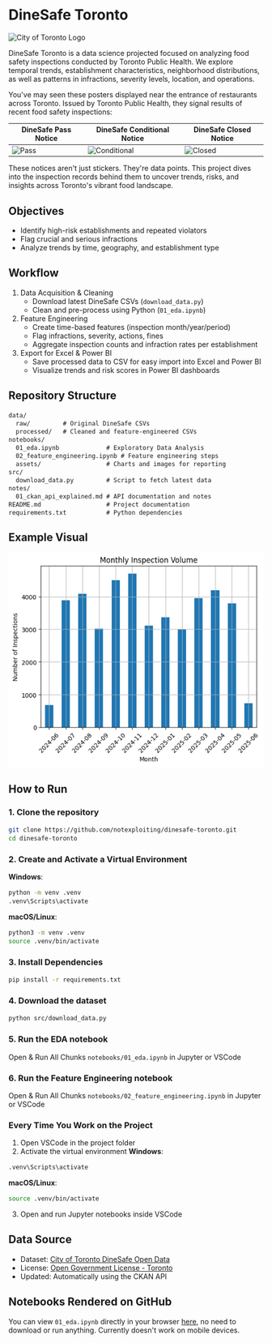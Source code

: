# DineSafe Toronto

![City of Toronto Logo](https://encrypted-tbn0.gstatic.com/images?q=tbn:ANd9GcSyy76VN3b0xT5ReM-Av4gu3flYxW3sArThhA&s)

DineSafe Toronto is a data science projected focused on analyzing food safety inspections conducted by Toronto Public Health. We explore temporal trends, establishment characteristics, neighborhood distributions, as well as patterns in infractions, severity levels, location, and operations.

You've may seen these posters displayed near the entrance of restaurants across Toronto. Issued by Toronto Public Health, they signal results of recent food safety inspections:

| DineSafe Pass Notice | DineSafe Conditional Notice | DineSafe Closed Notice |
|----------------------|-----------------------------|------------------------|
| ![Pass](https://www.toronto.ca/wp-content/uploads/2019/10/981a-pass_lrg.png) | ![Conditional](https://www.toronto.ca/wp-content/uploads/2019/10/906e-conditional_lrg.png) | ![Closed](https://www.toronto.ca/wp-content/uploads/2019/10/9098-closed_lrg.png) |

These notices aren't just stickers. They're data points. This project dives into the inspection records behind them to uncover trends, risks, and insights across Toronto's vibrant food landscape.

## Objectives
- Identify high-risk establishments and repeated violators
- Flag crucial and serious infractions
- Analyze trends by time, geography, and establishment type

## Workflow
1. Data Acquisition & Cleaning
   - Download latest DineSafe CSVs (`download_data.py`)
   - Clean and pre-process using Python (`01_eda.ipynb`)
2. Feature Engineering
   - Create time-based features (inspection month/year/period)
   - Flag infractions, severity, actions, fines
   - Aggregate inspection counts and infraction rates per establishment
3. Export for Excel & Power BI
   - Save processed data to CSV for easy import into Excel and Power BI
   - Visualize trends and risk scores in Power BI dashboards

## Repository Structure
```
data/
  raw/         # Original DineSafe CSVs
  processed/   # Cleaned and feature-engineered CSVs
notebooks/
  01_eda.ipynb             # Exploratory Data Analysis
  02_feature_engineering.ipynb # Feature engineering steps
  assets/                  # Charts and images for reporting
src/
  download_data.py         # Script to fetch latest data
notes/
  01_ckan_api_explained.md # API documentation and notes
README.md                  # Project documentation
requirements.txt           # Python dependencies
```


## Example Visual
<p align="center"> <img src="notebooks/assets/inspections_by_month.png" width="600"/> </p>



## How to Run

### 1. Clone the repository
```bash
git clone https://github.com/notexploiting/dinesafe-toronto.git
cd dinesafe-toronto
```

### 2. Create and Activate a Virtual Environment
**Windows**:
```bash
python -m venv .venv
.venv\Scripts\activate
```
**macOS/Linux**:
```bash
python3 -m venv .venv
source .venv/bin/activate
```

### 3. Install Dependencies
```bash
pip install -r requirements.txt
```

### 4. Download the dataset
```bash
python src/download_data.py
```

### 5. Run the EDA notebook
Open & Run All Chunks `notebooks/01_eda.ipynb` in Jupyter or VSCode

### 6. Run the Feature Engineering notebook
Open & Run All Chunks `notebooks/02_feature_engineering.ipynb` in Jupyter or VSCode

### Every Time You Work on the Project
1. Open VSCode in the project folder
2. Activate the virtual environment
**Windows**:
```bash
.venv\Scripts\activate
```
**macOS/Linux**:
```bash
source .venv/bin/activate
```
3. Open and run Jupyter notebooks inside VSCode

## Data Source

- Dataset: [City of Toronto DineSafe Open Data](https://open.toronto.ca/dataset/dinesafe/)
- License: [Open Government License - Toronto](https://open.toronto.ca/open-data-licence/)
- Updated: Automatically using the CKAN API

## Notebooks Rendered on GitHub
You can view `01_eda.ipynb` directly in your browser [here](https://github.com/notexploiting/dinesafe-toronto/blob/main/notebooks/01_eda.ipynb), no need to download or run anything. Currently doesn't work on mobile devices.
